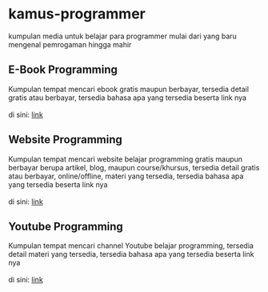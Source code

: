 # kamus-programmer

kumpulan media untuk belajar para programmer mulai dari yang baru mengenal pemrogaman hingga mahir

## E-Book Programming
Kumpulan tempat mencari ebook gratis maupun berbayar, tersedia detail gratis atau berbayar, tersedia bahasa apa yang tersedia beserta link nya <br/><br/>
di sini: <a href="https://github.com/edwintantawi/kamus-programmer/blob/master/1-ebook-source.md">link</a>

## Website Programming
Kumpulan tempat mencari website belajar programming gratis maupun berbayar berupa artikel, blog, maupun course/khursus, tersedia detail gratis atau berbayar, online/offline, materi yang tersedia, tersedia bahasa apa yang tersedia beserta link nya <br/><br/>
di sini: <a href="https://github.com/edwintantawi/kamus-programmer/blob/master/2-website-source.md">link</a>

## Youtube Programming
Kumpulan tempat mencari channel Youtube belajar programming, tersedia detail materi yang tersedia, tersedia bahasa apa yang tersedia beserta link nya <br/><br/>
di sini: <a href="https://github.com/edwintantawi/kamus-programmer/blob/master/3-youtube-source.md">link</a>
